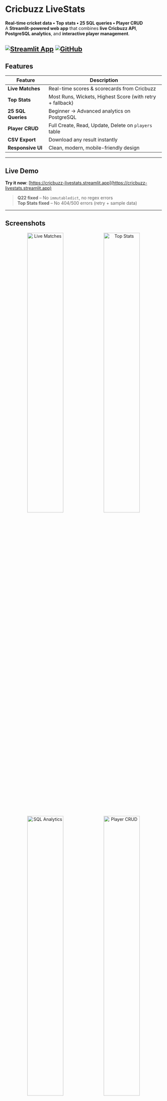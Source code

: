 # Cricbuzz LiveStats

**Real-time cricket data • Top stats • 25 SQL queries • Player CRUD**  
A **Streamlit-powered web app** that combines **live Cricbuzz API**, **PostgreSQL analytics**, and **interactive player management**.

[![Streamlit App](https://static.streamlit.io/badges/streamlit_badge_black_white.svg)](https://cricbuzz-livestats.streamlit.app)
[![GitHub](https://img.shields.io/github/stars/arunds23/cricbuzz-livestats?style=social)](https://github.com/arunds23/cricbuzz-livestats)
---

## Features

| Feature | Description |
|-------|-----------|
| **Live Matches** | Real-time scores & scorecards from Cricbuzz |
| **Top Stats** | Most Runs, Wickets, Highest Score (with retry + fallback) |
| **25 SQL Queries** | Beginner → Advanced analytics on PostgreSQL |
| **Player CRUD** | Full Create, Read, Update, Delete on `players` table |
| **CSV Export** | Download any result instantly |
| **Responsive UI** | Clean, modern, mobile-friendly design |

---

## Live Demo

**Try it now**: [https://cricbuzz-livestats.streamlit.app](https://cricbuzz-livestats.streamlit.app)

> **Q22 fixed** – No `immutabledict`, no regex errors  
> **Top Stats fixed** – No 404/500 errors (retry + sample data)

---

## Screenshots

<div align="center">
  <img src="https://via.placeholder.com/800x450/1a1a1a/ffffff?text=Live+Matches+Dashboard" alt="Live Matches" width="48%" />
  <img src="https://via.placeholder.com/800x450/1a1a1a/ffffff?text=Top+Stats+with+CSV" alt="Top Stats" width="48%" />
  <img src="https://via.placeholder.com/800x450/1a1a1a/ffffff?text=25+SQL+Queries" alt="SQL Analytics" width="48%" />
  <img src="https://via.placeholder.com/800x450/1a1a1a/ffffff?text=Player+CRUD" alt="Player CRUD" width="48%" />
</div>

---

## Tech Stack

```yaml
Frontend: Streamlit
Backend: Python, SQLAlchemy, PostgreSQL
API: Cricbuzz Cricket (RapidAPI)
Deployment: Streamlit Cloud
Database: Neon.tech / Local PostgreSQL